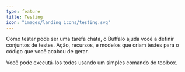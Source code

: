 ```yaml
---
type: feature
title: Testing
icon: "images/landing_icons/testing.svg"
---
```


Como testar pode ser uma tarefa chata, o Buffalo ajuda você a definir conjuntos de testes. Ação, recursos, e modelos que criam testes para o código que você acabou de gerar.

Você pode executá-los todos usando um simples comando do toolbox.